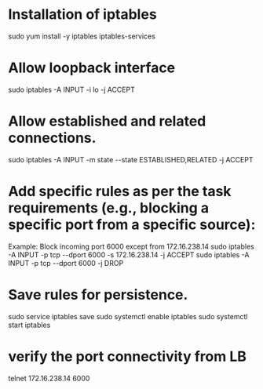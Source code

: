 # Installation of iptables
sudo yum install -y iptables iptables-services

# Allow loopback interface
sudo iptables -A INPUT -i lo -j ACCEPT

# Allow established and related connections.
sudo iptables -A INPUT -m state --state ESTABLISHED,RELATED -j ACCEPT

# Add specific rules as per the task requirements (e.g., blocking a specific port from a specific source):

Example: Block incoming port 6000 except from 172.16.238.14
sudo iptables -A INPUT -p tcp --dport 6000 -s 172.16.238.14 -j ACCEPT
sudo iptables -A INPUT -p tcp --dport 6000 -j DROP

# Save rules for persistence.

sudo service iptables save
sudo systemctl enable iptables
sudo systemctl start iptables

# verify the port connectivity from LB
telnet 172.16.238.14 6000
